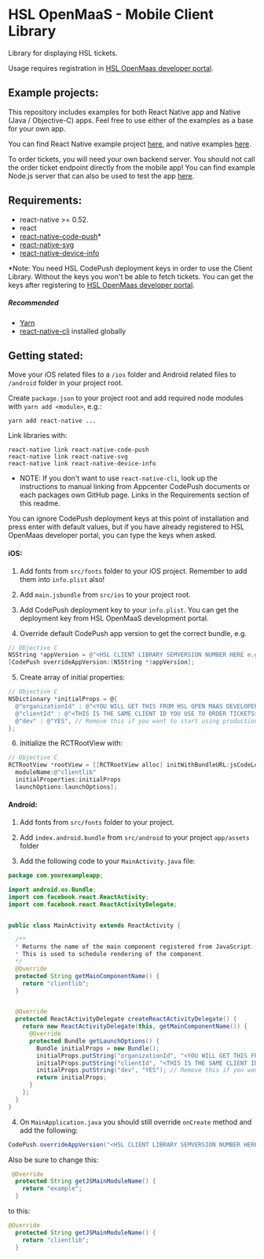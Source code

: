 # HSL OpenMaaS - Mobile Client Library

Library for displaying HSL tickets.

Usage requires registration in [HSL OpenMaas developer portal](https://sales-api.hsl.fi/portal).

## Example projects:

This repository includes examples for both React Native app and Native (Java / Objective-C) apps. Feel free to use either of the examples as a base for your own app.

You can find React Native example project [here](./example/react-native), and native examples [here](./example/native).

To order tickets, you will need your own backend server. You should not call the order ticket endpoint directly from the mobile app! You can find example Node.js server that can also be used to test the app [here](./example/server).

## Requirements:
  - react-native >= 0.52.
  - react
  - [react-native-code-push](https://docs.microsoft.com/en-us/appcenter/distribution/codepush/react-native#getting-started)*
  - [react-native-svg](https://github.com/react-native-community/react-native-svg)
  - [react-native-device-info](https://github.com/rebeccahughes/react-native-device-info)

*Note: You need HSL CodePush deployment keys in order to use the Client Library. Without the keys you won't be able to fetch tickets. You can get the keys after registering to [HSL OpenMaas developer portal](https://sales-api.hsl.fi/portal).

  ##### Recommended
  - [Yarn](https://yarnpkg.com/lang/en/)
  - [react-native-cli](https://www.npmjs.com/package/react-native-cli) installed globally

## Getting stated:

Move your iOS related files to a `/ios` folder and Android related files to `/android` folder in your project root.

Create `package.json` to your project root and add required node modules with `yarn add <module>`, e.g.:
```
yarn add react-native ...
``` 

Link libraries with:
```
react-native link react-native-code-push
react-native link react-native-svg
react-native link react-native-device-info
```
* NOTE: If you don't want to use `react-native-cli`, look up the instructions to manual linking from Appcenter CodePush documents or each packages own GitHub page. Links in the Requirements section of this readme.

You can ignore CodePush deployment keys at this point of installation and press enter with default values, but if you have already registered to HSL OpenMaas developer portal, you can type the keys when asked.

#### iOS:
  1. Add fonts from `src/fonts` folder to your iOS project. Remember to add them into `info.plist` also!

  2. Add `main.jsbundle` from `src/ios` to your project root.

  3. Add CodePush deployment key to your `info.plist`. You can get the deployment key from HSL OpenMaaS development portal.

  4. Override default CodePush app version to get the correct bundle, e.g.
  ```objectivec
  // Objective C
  NSString *appVersion = @"<HSL CLIENT LIBRARY SEMVERSION NUMBER HERE e.g. 1.0.0>";
  [CodePush overrideAppVersion:(NSString *)appVersion];
  ```

  5. Create array of initial properties:
  ```objectivec
  // Objective C
  NSDictionary *initialProps = @{
    @"organizationId" : @"<YOU WILL GET THIS FROM HSL OPEN MAAS DEVELOPER PORTAL AFTER REGISTERING>",
    @"clientId" : @"<THIS IS THE SAME CLIENT ID YOU USE TO ORDER TICKETS>",
    @"dev" : @"YES", // Remove this if you want to start using production api
  };
  ```

  6. Initialize the RCTRootView with:
  ```objectivec
  // Objective C
  RCTRootView *rootView = [[RCTRootView alloc] initWithBundleURL:jsCodeLocation
    moduleName:@"clientlib"
    initialProperties:initialProps
    launchOptions:launchOptions];
  ```

#### Android:
  1. Add fonts from `src/fonts` folder to your project.

  2. Add `index.android.bundle` from `src/android` to your project `app/assets` folder

  3. Add the following code to your `MainActivity.java` file:
  ```java
  package com.yourexampleapp;

  import android.os.Bundle;
  import com.facebook.react.ReactActivity;
  import com.facebook.react.ReactActivityDelegate;


  public class MainActivity extends ReactActivity {

    /**
    * Returns the name of the main component registered from JavaScript.
    * This is used to schedule rendering of the component.
    */
    @Override
    protected String getMainComponentName() {
      return "clientlib";
    }


    @Override
    protected ReactActivityDelegate createReactActivityDelegate() {
      return new ReactActivityDelegate(this, getMainComponentName()) {
        @Override
        protected Bundle getLaunchOptions() {
          Bundle initialProps = new Bundle();
          initialProps.putString("organizationId", "<YOU WILL GET THIS FROM HSL OPEN MAAS DEVELOPER PORTAL AFTER REGISTERING>");
          initialProps.putString("clientId", "<THIS IS THE SAME CLIENT ID YOU USE TO ORDER TICKETS>");
          initialProps.putString("dev", "YES"); // Remove this if you want to start using production api
          return initialProps;
        }
      };
    }
  }
  ```

  4. On `MainApplication.java` you should still override `onCreate` method and add the following:
  ```java
  CodePush.overrideAppVersion("<HSL CLIENT LIBRARY SEMVERSION NUMBER HERE e.g. 1.0.0>");
  ```

  Also be sure to change this:
  ```java
   @Override
    protected String getJSMainModuleName() {
      return "example";
    }
  ```
  to this:
  ```java
  @Override
    protected String getJSMainModuleName() {
      return "clientlib";
    }
  ```

